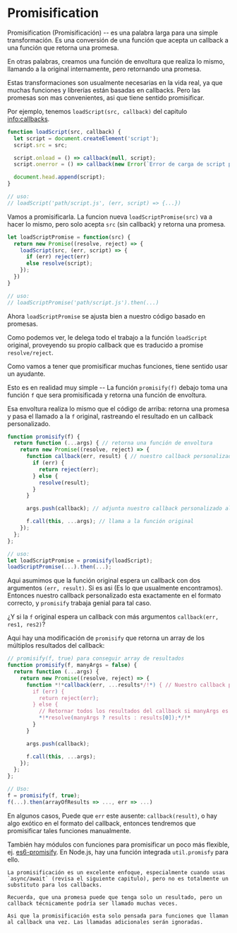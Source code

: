 # Promisification

Promisification (Promisificación) -- es una palabra larga para una simple transformación. Es una conversión de una función que acepta un callback a una función que retorna una promesa.

En otras palabras, creamos una función de envoltura que realiza lo mismo, llamando a la original internamente, pero retornando una promesa.

Estas transformaciones son usualmente necesarias en la vida real, ya que muchas funciones y librerías están basadas en callbacks. Pero las promesas son mas convenientes, asi que tiene sentido promisificar.

Por ejemplo, tenemos `loadScript(src, callback)` del capitulo <info:callbacks>.

```js run
function loadScript(src, callback) {
  let script = document.createElement('script');
  script.src = src;

  script.onload = () => callback(null, script);
  script.onerror = () => callback(new Error(`Error de carga de script para ${src}`));

  document.head.append(script);
}

// uso:
// loadScript('path/script.js', (err, script) => {...})
```

Vamos a promisificarla. La funcion nueva `loadScriptPromise(src)` va a hacer lo mismo, pero solo acepta `src` (sin callback) y retorna una promesa.

```js
let loadScriptPromise = function(src) {
  return new Promise((resolve, reject) => {
    loadScript(src, (err, script) => {
      if (err) reject(err)
      else resolve(script);
    });
  })
}

// uso:
// loadScriptPromise('path/script.js').then(...)
```

Ahora `loadScriptPromise` se ajusta bien a nuestro código basado en promesas.

Como podemos ver, le delega todo el trabajo a la función `loadScript` original, proveyendo su propio callback que es traducido a promise `resolve/reject`.

Como vamos a tener que promisificar muchas funciones, tiene sentido usar un ayudante.

Esto es en realidad muy simple -- La función `promisify(f)` debajo toma una función `f` que sera promisificada y retorna una función de envoltura.

Esa envoltura realiza lo mismo que el código de arriba: retorna una promesa y pasa el llamado a la `f` original, rastreando el resultado en un callback personalizado.

```js
function promisify(f) {
  return function (...args) { // retorna una función de envoltura
    return new Promise((resolve, reject) => {
      function callback(err, result) { // nuestro callback personalizado para f
        if (err) {
          return reject(err);
        } else {
          resolve(result);
        }
      }

      args.push(callback); // adjunta nuestro callback personalizado al final de los argumentos

      f.call(this, ...args); // llama a la función original
    });
  };
};

// uso:
let loadScriptPromise = promisify(loadScript);
loadScriptPromise(...).then(...);
```

Aqui asumimos que la función original espera un callback con dos argumentos `(err, result)`. Si es asi (Es lo que usualmente encontramos). Entonces nuestro callback personalizado esta exactamente en el formato correcto, y `promisify` trabaja genial para tal caso.

¿Y si la `f` original espera un callback con más argumentos `callback(err, res1, res2)`?

Aqui hay una modificación de `promisify` que retorna un array de los múltiplos resultados del callback:

```js
// promisify(f, true) para conseguir array de resultados
function promisify(f, manyArgs = false) {
  return function (...args) {
    return new Promise((resolve, reject) => {
      function *!*callback(err, ...results*/!*) { // Nuestro callback personalizado para f
        if (err) {
          return reject(err);
        } else {
          // Retornar todos los resultados del callback si manyArgs es especificado
          *!*resolve(manyArgs ? results : results[0]);*/!*
        }
      }

      args.push(callback);

      f.call(this, ...args);
    });
  };
};

// Uso:
f = promisify(f, true);
f(...).then(arrayOfResults => ..., err => ...)
```
En algunos casos, Puede que `err` este ausente: `callback(result)`, o hay algo exótico en el formato del callback, entonces tendremos que promisificar tales funciones manualmente.

También hay módulos con funciones para promisificar un poco más flexible, ej. [es6-promisify](https://github.com/digitaldesignlabs/es6-promisify). En Node.js, hay una función integrada `util.promisfy` para ello.

```smart
La promisificación es un excelente enfoque, especialmente cuando usas `async/await` (revisa el siguiente capitulo), pero no es totalmente un substituto para los callbacks.

Recuerda, que una promesa puede que tenga solo un resultado, pero un callback técnicamente podría ser llamado muchas veces.

Asi que la promisificación esta solo pensada para funciones que llaman al callback una vez. Las llamadas adicionales serán ignoradas.
```
